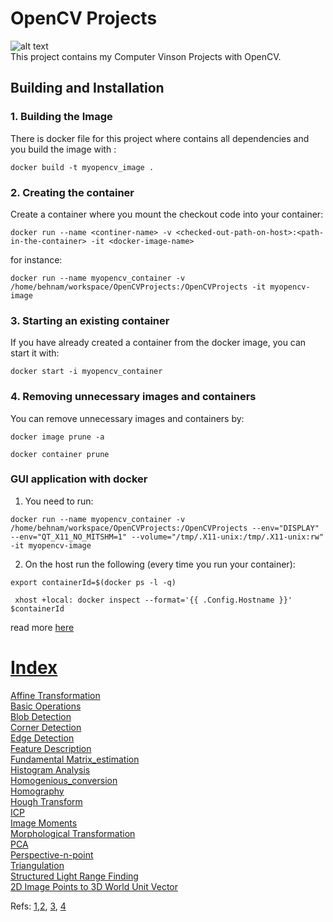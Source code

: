 # OpenCV Projects



![alt text](https://img.shields.io/badge/license-BSD-blue.svg)  
This project contains my Computer Vinson Projects with OpenCV.



## Building and Installation
### 1. Building the Image
There is docker file for this project where contains all dependencies and you build the image with :   

`docker build -t myopencv_image .`

### 2. Creating the container
Create a container where you mount the checkout code into your container: 

`docker run --name <continer-name> -v <checked-out-path-on-host>:<path-in-the-container> -it <docker-image-name>`

for instance:

`docker run --name myopencv_container -v /home/behnam/workspace/OpenCVProjects:/OpenCVProjects -it myopencv-image`

### 3. Starting an existing container
If you have already created a container from the docker image, you can start it with:

`docker start -i myopencv_container`

### 4. Removing  unnecessary images and containers
You can remove unnecessary images and containers by:

`docker image prune -a`

`docker container prune` 


### GUI application with docker
1. You need to run:

`docker run --name myopencv_container -v /home/behnam/workspace/OpenCVProjects:/OpenCVProjects --env="DISPLAY" --env="QT_X11_NO_MITSHM=1" --volume="/tmp/.X11-unix:/tmp/.X11-unix:rw"  -it myopencv-image`

2. On the host run the following (every time you run your container):

`export containerId=$(docker ps -l -q)`

<code>  xhost +local: docker inspect --format='{{ .Config.Hostname }}' $containerId </code>


read more [here](https://ros-developer.com/2017/11/08/docker/)



# [Index](#)
[Affine Transformation](src/affine_transformation.cpp)    
[Basic Operations](src/basic_operations.cpp)    
[Blob Detection](src/blob_detection.cpp)    
[Corner Detection](src/corner_detection.cpp)    
[Edge Detection](docs/edge_detection.md)    
[Feature Description](src/feature_description.cpp)    
[Fundamental Matrix_estimation](src/fundamental_matrix_estimation.cpp)    
[Histogram Analysis](docs/histogram_analysis.md)    
[Homogenious_conversion](src/homogenious_conversion.cpp)    
[Homography](src/homography.cpp)    
[Hough Transform](src/hough_transform.cpp)    
[ICP](src/icp.cpp)    
[Image Moments](src/image_moments.cpp)    
[Morphological Transformation](src/morphological_transformation.cpp)    
[PCA](src/pca.cpp)    
[Perspective-n-point](src/perspective-n-point.cpp)    
[Triangulation](src/triangulation.cpp)  
[Structured Light Range Finding](src/structured_light_range_finding.cpp)  
[2D Image Points to 3D World Unit Vector](src/2d_image_point_to_3d_world_unit_vector.cpp)  

Refs: [1](https://www.youtube.com/channel/UCf0WB91t8Ky6AuYcQV0CcLw/videos),[2](https://github.com/spmallick/learnopencv/blob/master/README.md), [3](http://graphics.cs.cmu.edu/courses/15-463/), [4](https://www.tangramvision.com/blog/camera-modeling-exploring-distortion-and-distortion-models-part-i)  
